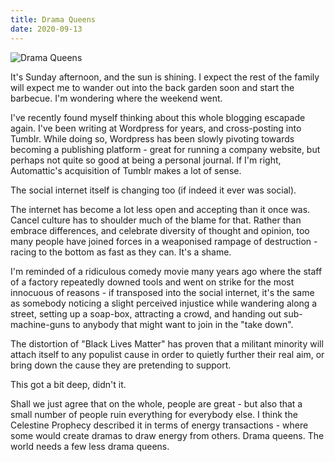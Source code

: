 ```yaml
---
title: Drama Queens
date: 2020-09-13
---
```


![Drama Queens](https://source.unsplash.com/4v9Kk01mEbY/1600x900)

It's Sunday afternoon, and the sun is shining. I expect the rest of the family will expect me to wander out into the back garden soon and start the barbecue. I'm wondering where the weekend went.

I've recently found myself thinking about this whole blogging escapade again. I've been writing at Wordpress for years, and cross-posting into Tumblr. While doing so, Wordpress has been slowly pivoting towards becoming a publishing platform - great for running a company website, but perhaps not quite so good at being a personal journal. If I'm right, Automattic's acquisition of Tumblr makes a lot of sense.

The social internet itself is changing too (if indeed it ever was social).

The internet has become a lot less open and accepting than it once was. Cancel culture has to shoulder much of the blame for that. Rather than embrace differences, and celebrate diversity of thought and opinion, too many people have joined forces in a weaponised rampage of destruction - racing to the bottom as fast as they can. It's a shame.

I'm reminded of a ridiculous comedy movie many years ago where the staff of a factory repeatedly downed tools and went on strike for the most innocuous of reasons - if transposed into the social internet, it's the same as somebody noticing a slight perceived injustice while wandering along a street, setting up a soap-box, attracting a crowd, and handing out sub-machine-guns to anybody that might want to join in the "take down".

The distortion of "Black Lives Matter" has proven that a militant minority will attach itself to any populist cause in order to quietly further their real aim, or bring down the cause they are pretending to support.

This got a bit deep, didn't it.

Shall we just agree that on the whole, people are great - but also that a small number of people ruin everything for everybody else. I think the Celestine Prophecy described it in terms of energy transactions - where some would create dramas to draw energy from others. Drama queens. The world needs a few less drama queens.